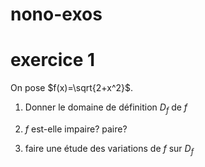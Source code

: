 # nono-exos

# exercice 1
On pose $f(x)=\sqrt{2+x^2}$.

1) Donner le domaine de définition $D_f$ de $f$

2) $f$ est-elle impaire? paire?

3) faire une étude des variations de $f$ sur $D_f$
